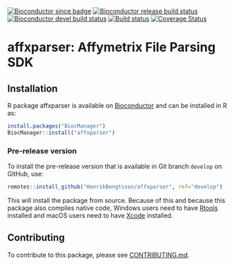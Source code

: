 

<div id="badges"><!-- pkgdown markup -->
<a href="https://bioconductor.org/packages/affxparser/"><img border="0" src="https://bioconductor.org/shields/years-in-bioc/affxparser.svg" alt="Bioconductor since badge"/></a> <a href="https://bioconductor.org/checkResults/release/bioc-LATEST/affxparser/"><img border="0" src="https://bioconductor.org/shields/build/release/bioc/affxparser.svg" alt="Bioconductor release build status"/></a> <a href="https://bioconductor.org/checkResults/devel/bioc-LATEST/affxparser/"><img border="0" src="https://bioconductor.org/shields/build/devel/bioc/affxparser.svg" alt="Bioconductor devel build status"/></a> <a href="https://github.com/HenrikBengtsson/affxparser/actions?query=workflow%3AR-CMD-check"><img border="0" src="https://github.com/HenrikBengtsson/affxparser/workflows/R-CMD-check/badge.svg?branch=develop" alt="Build status"/></a>   <a href="https://codecov.io/gh/HenrikBengtsson/affxparser"><img border="0" src="https://codecov.io/gh/HenrikBengtsson/affxparser/branch/develop/graph/badge.svg" alt="Coverage Status"/></a> 
</div>

# affxparser: Affymetrix File Parsing SDK 


## Installation
R package affxparser is available on [Bioconductor](https://www.bioconductor.org/packages/devel/bioc/html/affxparser.html) and can be installed in R as:

```r
install.packages("BiocManager")
BiocManager::install("affxparser")
```


### Pre-release version

To install the pre-release version that is available in Git branch `develop` on GitHub, use:
```r
remotes::install_github("HenrikBengtsson/affxparser", ref="develop")
```
This will install the package from source.  Because of this and because this package also compiles native code, Windows users need to have [Rtools](https://cran.r-project.org/bin/windows/Rtools/) installed and macOS users need to have [Xcode](https://developer.apple.com/xcode/) installed.


<!-- pkgdown-drop-below -->


## Contributing

To contribute to this package, please see [CONTRIBUTING.md](CONTRIBUTING.md).

